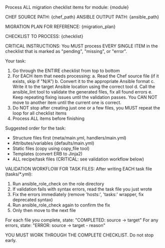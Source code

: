 Process ALL migration checklist items for module: {module}

CHEF SOURCE PATH: {chef_path}
ANSIBLE OUTPUT PATH: {ansible_path}

MIGRATION PLAN FOR REFERENCE:
{migration_plan}

CHECKLIST TO PROCESS:
{checklist}

CRITICAL INSTRUCTIONS:
You MUST process EVERY SINGLE ITEM in the checklist that is marked as "pending", "missing", or "error".

Your task:
1. Go through the ENTIRE checklist from top to bottom
2. For EACH item that needs processing:
   a. Read the Chef source file (if it exists, skip if "N/A")
   b. Convert it to the appropriate Ansible format
   c. Write it to the target Ansible location using the correct tool
   d. Call the ansible_lint tool to validate the generated files, fix all found errors
   e. Keep repeating fixing issues until the validation passes. You CAN NOT move to another item until the current one is correct.
3. Do NOT stop after creating just one or a few files, you MUST repeat the loop for all checklist items
4. Process ALL items before finishing

Suggested order for the task:
- Structure files first (meta/main.yml, handlers/main.yml)
- Attributes/variables (defaults/main.yml)
- Static files (copy using copy_file tool)
- Templates (convert ERB to Jinja2)
- ALL recipe/task files (CRITICAL: see validation workflow below)

VALIDATION WORKFLOW FOR TASK FILES:
After writing EACH task file (tasks/*.yml):
1. Run ansible_role_check on the role directory
2. If validation fails with syntax errors, read the task file you just wrote
3. Fix the errors immediately (remove 'hosts:', 'tasks:' wrapper, fix deprecated syntax)
4. Run ansible_role_check again to confirm the fix
5. Only then move to the next file

For each file you complete, state: "COMPLETED: source → target"
For any errors, state: "ERROR: source → target - reason"

YOU MUST WORK THROUGH THE COMPLETE CHECKLIST. Do not stop early.
